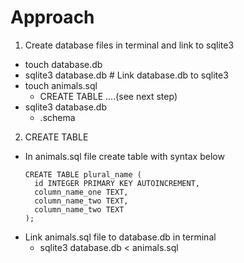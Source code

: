 # Approach

1) Create database files in terminal and link to sqlite3
  - touch database.db     
  - sqlite3 database.db   # Link database.db to sqlite3  
  - touch animals.sql
    - CREATE TABLE ....(see next step)
  - sqlite3 database.db
    - .schema

2) CREATE TABLE
- In animals.sql file create table with syntax below
  ```
  CREATE TABLE plural_name (
    id INTEGER PRIMARY KEY AUTOINCREMENT,
    column_name_one TEXT,
    column_name_two TEXT,
    column_name_two TEXT
  );

  ```
- Link animals.sql file to database.db in terminal
  - sqlite3 database.db < animals.sql
